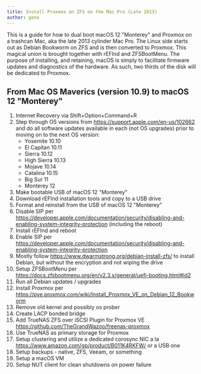 ```yaml
---
title: Install Proxmox on ZFS on the Mac Pro (Late 2013)
author: gene
---
```

This is a guide for how to dual boot macOS 12 "Monterey" and Proxmox on a trashcan Mac, aka the late 2013 cylinder Mac Pro. The Linux side starts out as Debian Bookworm on ZFS and is then converted to Proxmox. This magical union is brought together with rEFInd and ZFSBootMenu. The purpose of installing, and retaining, macOS is simply to facilitate firmware updates and diagnostics of the hardware. As such, two thirds of the disk will be dedicated to Proxmox.

## From Mac OS Maverics (version 10.9) to macOS 12 "Monterey"

1. Internet Recovery via Shift+Option+Command+R
2. Step through OS versions from https://support.apple.com/en-us/102662 and do all software updates available in each (not OS upgrades) prior to moving on to the next OS version:
   - Yosemite 10.10
   - El Capitan 10.11
   - Sierra 10.12
   - High Sierra 10.13
   - Mojave 10.14
   - Catalina 10.15
   - Big Sur 11
   - Monterey 12
3. Make bootable USB of macOS 12 "Monterey"
4. Download rEFInd installation tools and copy to a USB drive
5. Format and reinstall from the USB of macOS 12 "Monterey"
6. Disable SIP per https://developer.apple.com/documentation/security/disabling-and-enabling-system-integrity-protection (including the reboot)
7. Install rEFInd and reboot
8. Enable SIP per https://developer.apple.com/documentation/security/disabling-and-enabling-system-integrity-protection
9. Mostly follow https://www.dwarmstrong.org/debian-install-zfs/ to install Debian, but without the encryption and not wiping the drive
10. Setup ZFSBootMenu per https://docs.zfsbootmenu.org/en/v2.3.x/general/uefi-booting.html#id2
11. Run all Debian updates / upgrades
12. Install Proxmox per https://pve.proxmox.com/wiki/Install_Proxmox_VE_on_Debian_12_Bookworm
13. Remove old kernel and possibly os prober
14. Create LACP bonded bridge
15. Add TrueNAS ZFS over iSCSI Plugin for Proxmox VE https://github.com/TheGrandWazoo/freenas-proxmox
16. Use TrueNAS as primary storage for Proxmox
17. Setup clustering and utilize a dedicated corosync NIC a la https://www.amazon.com/gp/product/B011K4RKFW/ or a USB one
18. Setup backups - native, ZFS, Veeam, or something
19. Setup a macOS VM
20. Setup NUT client for clean shutdowns on power failure
